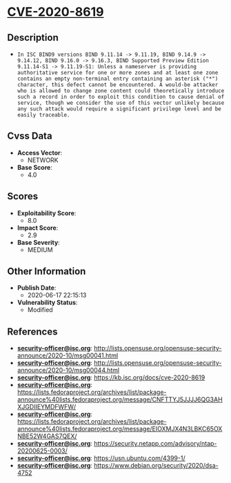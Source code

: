 
# [CVE-2020-8619](http://lists.opensuse.org/opensuse-security-announce/2020-10/msg00041.html)

## Description

- `In ISC BIND9 versions BIND 9.11.14 -> 9.11.19, BIND 9.14.9 -> 9.14.12, BIND 9.16.0 -> 9.16.3, BIND Supported Preview Edition 9.11.14-S1 -> 9.11.19-S1: Unless a nameserver is providing authoritative service for one or more zones and at least one zone contains an empty non-terminal entry containing an asterisk ("*") character, this defect cannot be encountered. A would-be attacker who is allowed to change zone content could theoretically introduce such a record in order to exploit this condition to cause denial of service, though we consider the use of this vector unlikely because any such attack would require a significant privilege level and be easily traceable.`

## Cvss Data

- **Access Vector**:
  - NETWORK
- **Base Score**:
  - 4.0

## Scores

- **Exploitability Score**:
  - 8.0
- **Impact Score**:
  - 2.9
- **Base Severity**:
  - MEDIUM

## Other Information

- **Publish Date**:
  - 2020-06-17 22:15:13
- **Vulnerability Status**:
  - Modified

## References

- **security-officer@isc.org**: http://lists.opensuse.org/opensuse-security-announce/2020-10/msg00041.html
- **security-officer@isc.org**: http://lists.opensuse.org/opensuse-security-announce/2020-10/msg00044.html
- **security-officer@isc.org**: https://kb.isc.org/docs/cve-2020-8619
- **security-officer@isc.org**: https://lists.fedoraproject.org/archives/list/package-announce%40lists.fedoraproject.org/message/CNFTTYJ5JJJJ6QG3AHXJGDIIEYMDFWFW/
- **security-officer@isc.org**: https://lists.fedoraproject.org/archives/list/package-announce%40lists.fedoraproject.org/message/EIOXMJX4N3LBKC65OXNBE52W4GAS7QEX/
- **security-officer@isc.org**: https://security.netapp.com/advisory/ntap-20200625-0003/
- **security-officer@isc.org**: https://usn.ubuntu.com/4399-1/
- **security-officer@isc.org**: https://www.debian.org/security/2020/dsa-4752
